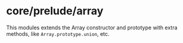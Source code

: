 # core/prelude/array

This modules extends the Array constructor and prototype with extra methods, like `Array.prototype.union`, etc.

